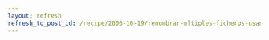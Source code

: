 ```yaml
---
layout: refresh
refresh_to_post_id: /recipe/2006-10-19/renombrar-mltiples-ficheros-usando-mmv.html
---
```

